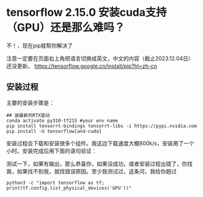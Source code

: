 # tensorflow 2.15.0 安装cuda支持（GPU）还是那么难吗？

不！，现在pip就帮你解决了

注意一定要在页面右上角把语言切换成英文，中文的内容（截止2023.12.04日）还没更新。
https://tensorflow.google.cn/install/pip?hl=zh-cn

## 安装过程
主要的安装步骤是：

```shell
## 装最新的RTX驱动
conda activate py310-tf215 #your env name
pip install tensorrt-bindings tensorrt-libs -i https://pypi.nvidia.com
pip install -U tensorflow[and-cuda]

```
 安装过程会下载和安装很多个组件。我这边下载速度大概800k/s，安装用了一个小时。安装完成后用下面的语句验证：

测试一下，如果有输出，那么恭喜你，如果没成功，或者安装过程出错了，你找我，如果找不到我，就找错误原因。至少我测试过，这条河，我给你趟过

```shell
python3 -c "import tensorflow as tf; print(tf.config.list_physical_devices('GPU'))"
```